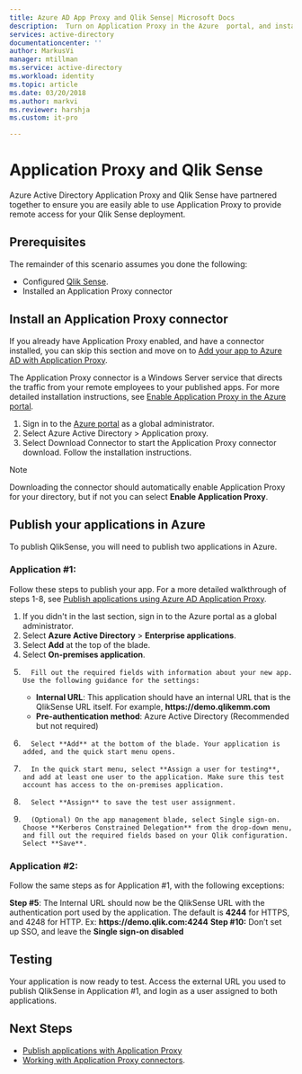 ```yaml
---
title: Azure AD App Proxy and Qlik Sense| Microsoft Docs
description:  Turn on Application Proxy in the Azure  portal, and install the Connectors for the reverse proxy.
services: active-directory
documentationcenter: ''
author: MarkusVi
manager: mtillman
ms.service: active-directory
ms.workload: identity
ms.topic: article
ms.date: 03/20/2018
ms.author: markvi
ms.reviewer: harshja
ms.custom: it-pro

---
```

# Application Proxy and Qlik Sense 
Azure Active Directory Application Proxy and Qlik Sense have partnered together to ensure you are easily able to use Application Proxy to provide remote access for your Qlik Sense deployment.  

## Prerequisites 
The remainder of this scenario assumes you done the following:
 
- Configured [Qlik Sense](https://help.qlik.com/sense/1.1/Content/Introduction.htm). 
- Installed an Application Proxy connector 

## Install an Application Proxy connector 
If you already have Application Proxy enabled, and have a connector installed, you can skip this section and move on to [Add your app to Azure AD with Application Proxy](application-proxy-ping-access.md). 

The Application Proxy connector is a Windows Server service that directs the traffic from your remote employees to your published apps. For more detailed installation instructions, see [Enable Application Proxy in the Azure portal](active-directory-application-proxy-enable.md). 


1. Sign in to the [Azure portal](https://portal.azure.com/) as a global administrator. 
2. Select Azure Active Directory > Application proxy. 
3. Select Download Connector to start the Application Proxy connector download. Follow the installation instructions. 
 
>[!NOTE]
>Downloading the connector should automatically enable Application Proxy for your directory, but if not you can select **Enable Application Proxy**. 
 
## Publish your applications in Azure 
To publish QlikSense, you will need to publish two applications in Azure.  

### Application #1: 
Follow these steps to publish your app. For a more detailed walkthrough of steps 1-8, see [Publish applications using Azure AD Application Proxy](application-proxy-publish-azure-portal.md). 


1. If you didn't in the last section, sign in to the Azure portal as a global administrator. 
2. Select **Azure Active Directory** > **Enterprise applications**. 
3. Select **Add** at the top of the blade. 
4. Select **On-premises application**. 
5.       Fill out the required fields with information about your new app. Use the following guidance for the settings: 
	- **Internal URL**: This application should have an internal URL that is the QlikSense URL itself. For example, **https&#58;//demo.qlikemm.com** 
	- **Pre-authentication method**: Azure Active Directory (Recommended but not required) 
1.       Select **Add** at the bottom of the blade. Your application is added, and the quick start menu opens. 
2.       In the quick start menu, select **Assign a user for testing**, and add at least one user to the application. Make sure this test account has access to the on-premises application. 
3.       Select **Assign** to save the test user assignment. 
4.       (Optional) On the app management blade, select Single sign-on. Choose **Kerberos Constrained Delegation** from the drop-down menu, and fill out the required fields based on your Qlik configuration. Select **Save**. 

### Application #2: 
Follow the same steps as for Application #1, with the following exceptions: 

**Step #5**: The Internal URL should now be the QlikSense URL with the authentication port used by the application. The default is **4244** for HTTPS, and 4248 for HTTP. Ex: **https&#58;//demo.qlik.com:4244** 
**Step #10:** Don’t set up SSO, and leave the **Single sign-on disabled**
 
 
## Testing 
Your application is now ready to test. Access the external URL you used to publish QlikSense in Application #1, and login as a user assigned to both applications.  

## Next Steps

- [Publish applications with Application Proxy](application-proxy-publish-azure-portal.md)
- [Working with Application Proxy connectors](active-directory-application-proxy-connectors-azure-portal.md).
